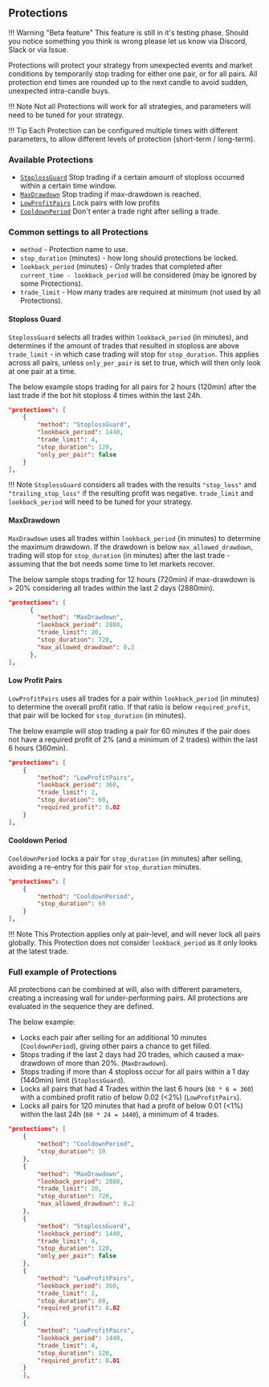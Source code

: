 ## Protections

!!! Warning "Beta feature"
    This feature is still in it's testing phase. Should you notice something you think is wrong please let us know via Discord, Slack or via Issue.

Protections will protect your strategy from unexpected events and market conditions by temporarily stop trading for either one pair, or for all pairs.
All protection end times are rounded up to the next candle to avoid sudden, unexpected intra-candle buys.

!!! Note
    Not all Protections will work for all strategies, and parameters will need to be tuned for your strategy.

!!! Tip
    Each Protection can be configured multiple times with different parameters, to allow different levels of protection (short-term / long-term).

### Available Protections

* [`StoplossGuard`](#stoploss-guard) Stop trading if a certain amount of stoploss occurred within a certain time window.
* [`MaxDrawdown`](#maxdrawdown) Stop trading if max-drawdown is reached.
* [`LowProfitPairs`](#low-profit-pairs) Lock pairs with low profits
* [`CooldownPeriod`](#cooldown-period) Don't enter a trade right after selling a trade.

### Common settings to all Protections

* `method` - Protection name to use.
* `stop_duration` (minutes) - how long should protections be locked.
* `lookback_period` (minutes) - Only trades that completed after `current_time - lookback_period` will be considered (may be ignored by some Protections).
* `trade_limit` - How many trades are required at minimum (not used by all Protections).

#### Stoploss Guard

`StoplossGuard` selects all trades within `lookback_period` (in minutes), and determines if the amount of trades that resulted in stoploss are above `trade_limit` - in which case trading will stop for `stop_duration`.
This applies across all pairs, unless `only_per_pair` is set to true, which will then only look at one pair at a time.

The below example stops trading for all pairs for 2 hours (120min) after the last trade if the bot hit stoploss 4 times within the last 24h.

```json
"protections": [
    {
        "method": "StoplossGuard",
        "lookback_period": 1440,
        "trade_limit": 4,
        "stop_duration": 120,
        "only_per_pair": false
    }
],
```

!!! Note
    `StoplossGuard` considers all trades with the results `"stop_loss"` and `"trailing_stop_loss"` if the resulting profit was negative.
    `trade_limit` and `lookback_period` will need to be tuned for your strategy.

#### MaxDrawdown

`MaxDrawdown` uses all trades within `lookback_period` (in minutes) to determine the maximum drawdown. If the drawdown is below `max_allowed_drawdown`, trading will stop for `stop_duration` (in minutes) after the last trade - assuming that the bot needs some time to let markets recover.

The below sample stops trading for 12 hours (720min) if max-drawdown is > 20% considering all trades within the last 2 days (2880min).

```json
"protections": [
      {
        "method": "MaxDrawdown",
        "lookback_period": 2880,
        "trade_limit": 20,
        "stop_duration": 720,
        "max_allowed_drawdown": 0.2
      },
],

```

#### Low Profit Pairs

`LowProfitPairs` uses all trades for a pair within `lookback_period` (in minutes) to determine the overall profit ratio.
If that ratio is below `required_profit`, that pair will be locked for `stop_duration` (in minutes).

The below example will stop trading a pair for 60 minutes if the pair does not have a required profit of 2% (and a minimum of 2 trades) within the last 6 hours (360min).

```json
"protections": [
    {
        "method": "LowProfitPairs",
        "lookback_period": 360,
        "trade_limit": 2,
        "stop_duration": 60,
        "required_profit": 0.02
    }
],
```

#### Cooldown Period

`CooldownPeriod` locks a pair for `stop_duration` (in minutes) after selling, avoiding a re-entry for this pair for `stop_duration` minutes.

```json
"protections": [
    {
        "method": "CooldownPeriod",
        "stop_duration": 60
    }
],
```

!!! Note
    This Protection applies only at pair-level, and will never lock all pairs globally.
    This Protection does not consider `lookback_period` as it only looks at the latest trade.

### Full example of Protections

All protections can be combined at will, also with different parameters, creating a increasing wall for under-performing pairs.
All protections are evaluated in the sequence they are defined.

The below example:

* Locks each pair after selling for an additional 10 minutes (`CooldownPeriod`), giving other pairs a chance to get filled.
* Stops trading if the last 2 days had 20 trades, which caused a max-drawdown of more than 20%. (`MaxDrawdown`).
* Stops trading if more than 4 stoploss occur for all pairs within a 1 day (1440min) limit (`StoplossGuard`).
* Locks all pairs that had 4 Trades within the last 6 hours (`60 * 6 = 360`) with a combined profit ratio of below 0.02 (<2%) (`LowProfitPairs`).
* Locks all pairs for 120 minutes that had a profit of below 0.01 (<1%) within the last 24h (`60 * 24 = 1440`), a minimum of 4 trades.

```json
"protections": [
    {
        "method": "CooldownPeriod",
        "stop_duration": 10
    },
    {
        "method": "MaxDrawdown",
        "lookback_period": 2880,
        "trade_limit": 20,
        "stop_duration": 720,
        "max_allowed_drawdown": 0.2
    },
    {
        "method": "StoplossGuard",
        "lookback_period": 1440,
        "trade_limit": 4,
        "stop_duration": 120,
        "only_per_pair": false
    },
    {
        "method": "LowProfitPairs",
        "lookback_period": 360,
        "trade_limit": 2,
        "stop_duration": 60,
        "required_profit": 0.02
    },
    {
        "method": "LowProfitPairs",
        "lookback_period": 1440,
        "trade_limit": 4,
        "stop_duration": 120,
        "required_profit": 0.01
    }
    ],
```
